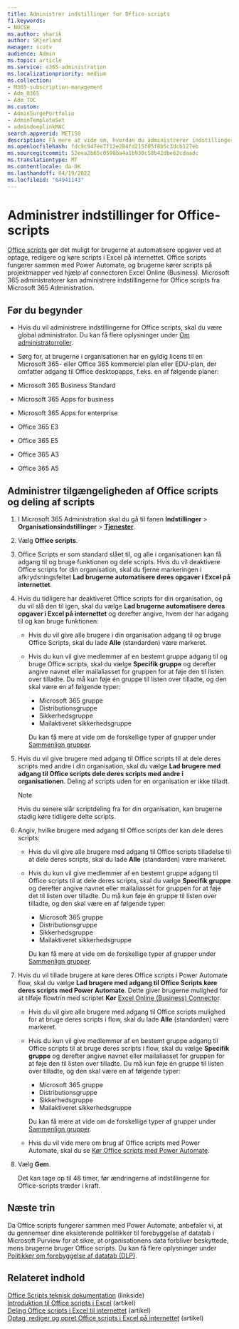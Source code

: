 ```yaml
---
title: Administrer indstillinger for Office-scripts
f1.keywords:
- NOCSH
ms.author: sharik
author: SKjerland
manager: scotv
audience: Admin
ms.topic: article
ms.service: o365-administration
ms.localizationpriority: medium
ms.collection:
- M365-subscription-management
- Adm_O365
- Adm_TOC
ms.custom:
- AdminSurgePortfolio
- AdminTemplateSet
- admindeeplinkMAC
search.appverid: MET150
description: Få mere at vide om, hvordan du administrerer indstillinger for Office scripts for brugerne i din organisation.
ms.openlocfilehash: fdc9c947ee7f12e284fd215f05f8b5c3dcb127eb
ms.sourcegitcommit: 52eea2b65c0598ba4a1b930c58b42dbe62cdaadc
ms.translationtype: MT
ms.contentlocale: da-DK
ms.lasthandoff: 04/19/2022
ms.locfileid: "64941143"
---
```

# <a name="manage-office-scripts-settings"></a>Administrer indstillinger for Office-scripts

[Office scripts](/office/dev/scripts) gør det muligt for brugerne at automatisere opgaver ved at optage, redigere og køre scripts i Excel på internettet. Office scripts fungerer sammen med Power Automate, og brugerne kører scripts på projektmapper ved hjælp af connectoren Excel Online (Business). Microsoft 365 administratorer kan administrere indstillingerne for Office scripts fra Microsoft 365 Administration.

## <a name="before-you-begin"></a>Før du begynder

- Hvis du vil administrere indstillingerne for Office scripts, skal du være global administrator. Du kan få flere oplysninger under [Om administratorroller](../add-users/about-admin-roles.md).

- Sørg for, at brugerne i organisationen har en gyldig licens til en Microsoft 365- eller Office 365 kommerciel plan eller EDU-plan, der omfatter adgang til Office desktopapps, f.eks. en af følgende planer:

- Microsoft 365 Business Standard
- Microsoft 365 Apps for business
- Microsoft 365 Apps for enterprise
- Office 365 E3
- Office 365 E5
- Office 365 A3
- Office 365 A5

## <a name="manage-availability-of-office-scripts-and-sharing-of-scripts"></a>Administrer tilgængeligheden af Office scripts og deling af scripts

1. I Microsoft 365 Administration skal du gå til fanen **Indstillinger** \> **Organisationsindstillinger** \> **[Tjenester](https://go.microsoft.com/fwlink/p/?linkid=2053743)**.

2. Vælg **Office scripts**.

3. Office Scripts er som standard slået til, og alle i organisationen kan få adgang til og bruge funktionen og dele scripts. Hvis du vil deaktivere Office scripts for din organisation, skal du fjerne markeringen i afkrydsningsfeltet **Lad brugerne automatisere deres opgaver i Excel på internettet**.

4. Hvis du tidligere har deaktiveret Office scripts for din organisation, og du vil slå den til igen, skal du vælge **Lad brugerne automatisere deres opgaver i Excel på internettet** og derefter angive, hvem der har adgang til og kan bruge funktionen:

    - Hvis du vil give alle brugere i din organisation adgang til og bruge Office Scripts, skal du lade **Alle** (standarden) være markeret.

    - Hvis du kun vil give medlemmer af en bestemt gruppe adgang til og bruge Office scripts, skal du vælge **Specifik gruppe** og derefter angive navnet eller mailaliasset for gruppen for at føje den til listen over tilladte. Du må kun føje én gruppe til listen over tilladte, og den skal være en af følgende typer:
        - Microsoft 365 gruppe
        - Distributionsgruppe
        - Sikkerhedsgruppe
        - Mailaktiveret sikkerhedsgruppe

        Du kan få mere at vide om de forskellige typer af grupper under [Sammenlign grupper](../create-groups/compare-groups.md).

5. Hvis du vil give brugere med adgang til Office scripts til at dele deres scripts med andre i din organisation, skal du vælge **Lad brugere med adgang til Office scripts dele deres scripts med andre i organisationen**. Deling af scripts uden for en organisation er ikke tilladt.

    > [!NOTE]
    > Hvis du senere slår scriptdeling fra for din organisation, kan brugerne stadig køre tidligere delte scripts.

6. Angiv, hvilke brugere med adgang til Office scripts der kan dele deres scripts:

    - Hvis du vil give alle brugere med adgang til Office scripts tilladelse til at dele deres scripts, skal du lade **Alle** (standarden) være markeret.

    - Hvis du kun vil give medlemmer af en bestemt gruppe adgang til Office scripts til at dele deres scripts, skal du vælge **Specifik gruppe** og derefter angive navnet eller mailaliasset for gruppen for at føje det til listen over tilladte. Du må kun føje én gruppe til listen over tilladte, og den skal være en af følgende typer:
        - Microsoft 365 gruppe
        - Distributionsgruppe
        - Sikkerhedsgruppe
        - Mailaktiveret sikkerhedsgruppe

        Du kan få mere at vide om de forskellige typer af grupper under [Sammenlign grupper](../create-groups/compare-groups.md).

7. Hvis du vil tillade brugere at køre deres Office scripts i Power Automate flow, skal du vælge **Lad brugere med adgang til Office Scripts køre deres scripts med Power Automate**. Dette giver brugerne mulighed for at tilføje flowtrin med scriptet **Kør** [Excel Online (Business) Connector](/connectors/excelonlinebusiness).

    - Hvis du vil give alle brugere med adgang til Office scripts mulighed for at bruge deres scripts i flow, skal du lade **Alle** (standarden) være markeret.

    - Hvis du kun vil give medlemmer af en bestemt gruppe adgang til Office scripts til at bruge deres scripts i flow, skal du vælge **Specifik gruppe** og derefter angive navnet eller mailaliasset for gruppen for at føje den til listen over tilladte. Du må kun føje én gruppe til listen over tilladte, og den skal være en af følgende typer:
        - Microsoft 365 gruppe
        - Distributionsgruppe
        - Sikkerhedsgruppe
        - Mailaktiveret sikkerhedsgruppe

        Du kan få mere at vide om de forskellige typer af grupper under [Sammenlign grupper](../create-groups/compare-groups.md).

    - Hvis du vil vide mere om brug af Office scripts med Power Automate, skal du se [Kør Office scripts med Power Automate](/office/dev/scripts/develop/power-automate-integration).

8. Vælg **Gem**.

    Det kan tage op til 48 timer, før ændringerne af indstillingerne for Office-scripts træder i kraft.

## <a name="next-steps"></a>Næste trin

Da Office scripts fungerer sammen med Power Automate, anbefaler vi, at du gennemser dine eksisterende politikker til forebyggelse af datatab i Microsoft Purview for at sikre, at organisationens data forbliver beskyttede, mens brugerne bruger Office scripts. Du kan få flere oplysninger under [Politikker om forebyggelse af datatab (DLP)](/power-automate/prevent-data-loss).

## <a name="related-content"></a>Relateret indhold

[Office Scripts teknisk dokumentation](/office/dev/scripts/) (linkside)\
[Introduktion til Office scripts i Excel](https://support.microsoft.com/office/9fbe283d-adb8-4f13-a75b-a81c6baf163a) (artikel)\
[Deling Office scripts i Excel til internettet](https://support.microsoft.com/office/226eddbc-3a44-4540-acfe-fccda3d1122b) (artikel)\
[Optag, rediger og opret Office scripts i Excel på internettet](/office/dev/scripts/tutorials/excel-tutorial) (artikel)
